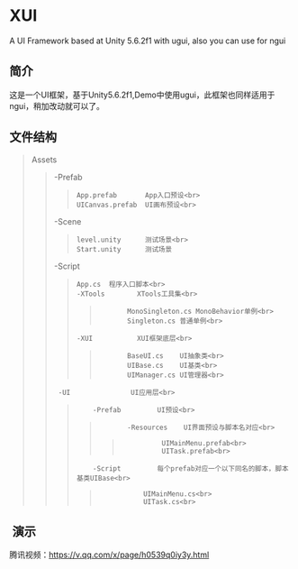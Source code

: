 # XUI
A UI Framework based at Unity 5.6.2f1 with ugui, also you can use for ngui

## 简介
这是一个UI框架，基于Unity5.6.2f1,Demo中使用ugui，此框架也同样适用于ngui，稍加改动就可以了。


## 文件结构
>Assets<br>
>>	-Prefab<br>
>>>		App.prefab       App入口预设<br>
>>>		UICanvas.prefab  UI画布预设<br>
>>	-Scene<br>
>>>		level.unity      测试场景<br>
>>>		Start.unity      测试场景
>>	-Script<br>
>>>		App.cs  程序入口脚本<br>
>>>		-XTools        XTools工具集<br>
>>>>			MonoSingleton.cs MonoBehavior单例<br>
>>>>			Singleton.cs 普通单例<br>
>>>		-XUI           XUI框架底层<br>
>>>>			BaseUI.cs    UI抽象类<br>
>>>>			UIBase.cs    UI基类<br>
>>>>			UIManager.cs UI管理器<br>
>>		-UI               UI应用层<br>
>>>			-Prefab         UI预设<br>
>>>>			-Resources    UI界面预设与脚本名对应<br>
>>>>>				UIMainMenu.prefab<br>
>>>>>				UITask.prefab<br>
>>>			-Script         每个prefab对应一个以下同名的脚本，脚本基类UIBase<br>
>>>>				UIMainMenu.cs<br>
>>>>				UITask.cs<br>
        
        
##  演示

腾讯视频：https://v.qq.com/x/page/h0539q0iy3y.html

